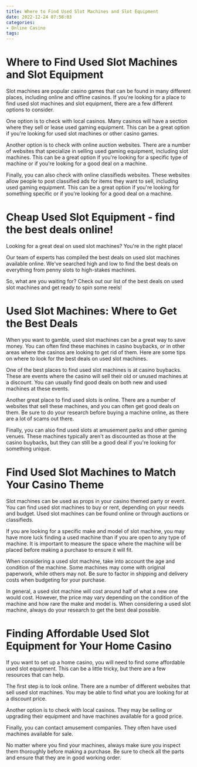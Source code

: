 ```yaml
---
title: Where to Find Used Slot Machines and Slot Equipment
date: 2022-12-24 07:58:03
categories:
- Online Casino
tags:
---
```



#  Where to Find Used Slot Machines and Slot Equipment

Slot machines are popular casino games that can be found in many different places, including online and offline casinos. If you're looking for a place to find used slot machines and slot equipment, there are a few different options to consider.

One option is to check with local casinos. Many casinos will have a section where they sell or lease used gaming equipment. This can be a great option if you're looking for used slot machines or other casino games.

Another option is to check with online auction websites. There are a number of websites that specialize in selling used gaming equipment, including slot machines. This can be a great option if you're looking for a specific type of machine or if you're looking for a good deal on a machine.

Finally, you can also check with online classifieds websites. These websites allow people to post classified ads for items they want to sell, including used gaming equipment. This can be a great option if you're looking for something specific or if you're looking for a good deal on a machine.

#  Cheap Used Slot Equipment - find the best deals online!

Looking for a great deal on used slot machines? You're in the right place!

Our team of experts has compiled the best deals on used slot machines available online. We've searched high and low to find the best deals on everything from penny slots to high-stakes machines.

So, what are you waiting for? Check out our list of the best deals on used slot machines and get ready to spin some reels!

#  Used Slot Machines: Where to Get the Best Deals

When you want to gamble, used slot machines can be a great way to save money. You can often find these machines in casino buybacks, or in other areas where the casinos are looking to get rid of them. Here are some tips on where to look for the best deals on used slot machines.

One of the best places to find used slot machines is at casino buybacks. These are events where the casino will sell their old or unused machines at a discount. You can usually find good deals on both new and used machines at these events.

Another great place to find used slots is online. There are a number of websites that sell these machines, and you can often get good deals on them. Be sure to do your research before buying a machine online, as there are a lot of scams out there.

Finally, you can also find used slots at amusement parks and other gaming venues. These machines typically aren't as discounted as those at the casino buybacks, but they can still be a good deal if you're looking for something unique.

#  Find Used Slot Machines to Match Your Casino Theme 

Slot machines can be used as props in your casino themed party or event. You can find used slot machines to buy or rent, depending on your needs and budget. Used slot machines can be found online or through auctions or classifieds.

If you are looking for a specific make and model of slot machine, you may have more luck finding a used machine than if you are open to any type of machine. It is important to measure the space where the machine will be placed before making a purchase to ensure it will fit.

When considering a used slot machine, take into account the age and condition of the machine. Some machines may come with original paperwork, while others may not. Be sure to factor in shipping and delivery costs when budgeting for your purchase.

In general, a used slot machine will cost around half of what a new one would cost. However, the price may vary depending on the condition of the machine and how rare the make and model is. When considering a used slot machine, always do your research to get the best deal possible.

#  Finding Affordable Used Slot Equipment for Your Home Casino

If you want to set up a home casino, you will need to find some affordable used slot equipment. This can be a little tricky, but there are a few resources that can help.

The first step is to look online. There are a number of different websites that sell used slot machines. You may be able to find what you are looking for at a discount price.

Another option is to check with local casinos. They may be selling or upgrading their equipment and have machines available for a good price.

Finally, you can contact amusement companies. They often have used machines available for sale.

No matter where you find your machines, always make sure you inspect them thoroughly before making a purchase. Be sure to check all the parts and ensure that they are in good working order.